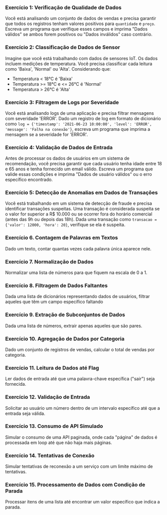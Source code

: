 ### Exercício 1: Verificação de Qualidade de Dados
Você está analisando um conjunto de dados de vendas e precisa garantir que todos os registros tenham valores positivos para `quantidade` e `preço`. 
Escreva um programa que verifique esses campos e imprima "Dados válidos" se ambos forem positivos ou "Dados inválidos" caso contrário.

### Exercício 2: Classificação de Dados de Sensor
Imagine que você está trabalhando com dados de sensores IoT. 
Os dados incluem medições de temperatura. Você precisa classificar cada leitura como 'Baixa', 'Normal' ou 'Alta'. Considerando que:
- Temperatura < 18°C é 'Baixa'
- Temperatura >= 18°C e <= 26°C é 'Normal'
- Temperatura > 26°C é 'Alta'

### Exercício 3: Filtragem de Logs por Severidade
Você está analisando logs de uma aplicação e precisa filtrar mensagens com severidade 'ERROR'. Dado um registro de log em formato de dicionário como `log = {'timestamp': '2021-06-23 10:00:00', 'level': 'ERROR', 'message': 'Falha na conexão'}`, escreva um programa que imprima a mensagem se a severidade for 'ERROR'.

### Exercício 4: Validação de Dados de Entrada
Antes de processar os dados de usuários em um sistema de recomendação, você precisa garantir que cada usuário tenha idade entre 18 e 65 anos e tenha fornecido um email válido. Escreva um programa que valide essas condições e imprima "Dados de usuário válidos" ou o erro específico encontrado.

### Exercício 5: Detecção de Anomalias em Dados de Transações
Você está trabalhando em um sistema de detecção de fraude e precisa identificar transações suspeitas. Uma transação é considerada suspeita se o valor for superior 
a R$ 10.000 ou se ocorrer fora do horário comercial (antes das 9h ou depois das 18h). 
Dada uma transação como `transacao = {'valor': 12000, 'hora': 20}`, verifique se ela é suspeita.

### Exercício 6. Contagem de Palavras em Textos
Dado um texto, contar quantas vezes cada palavra única aparece nele.

### Exercício 7. Normalização de Dados
Normalizar uma lista de números para que fiquem na escala de 0 a 1.

### Exercício 8. Filtragem de Dados Faltantes
Dada uma lista de dicionários representando dados de usuários, filtrar aqueles que têm um campo específico faltando

### Exercício 9. Extração de Subconjuntos de Dados
Dada uma lista de números, extrair apenas aqueles que são pares.

### Exercício 10. Agregação de Dados por Categoria
Dado um conjunto de registros de vendas, calcular o total de vendas por categoria.

### Exercício 11. Leitura de Dados até Flag
Ler dados de entrada até que uma palavra-chave específica ("sair") seja fornecida.

### Exercício 12. Validação de Entrada
Solicitar ao usuário um número dentro de um intervalo específico até que a entrada seja válida.

### Exercício 13. Consumo de API Simulado
Simular o consumo de uma API paginada, onde cada "página" de dados é processada em loop até que não haja mais páginas.

### Exercício 14. Tentativas de Conexão
Simular tentativas de reconexão a um serviço com um limite máximo de tentativas.

### Exercício 15. Processamento de Dados com Condição de Parada
Processar itens de uma lista até encontrar um valor específico que indica a parada.